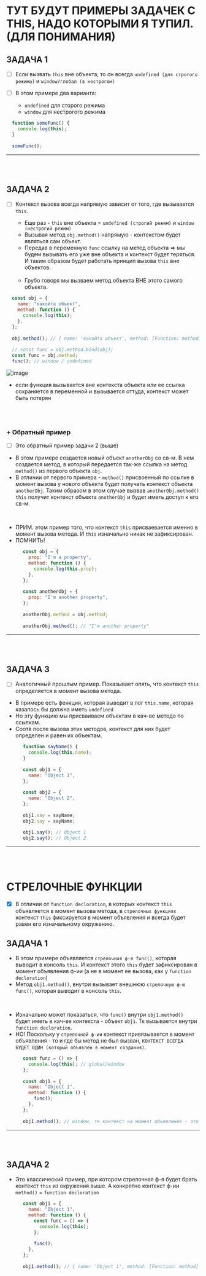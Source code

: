 # ТУТ БУДУТ ПРИМЕРЫ ЗАДАЧЕК С THIS, НАДО КОТОРЫМИ Я ТУПИЛ. (ДЛЯ ПОНИМАНИЯ)

<h2>ЗАДАЧА 1</h2>

- [ ] Если вызвать `this` вне объекта, то он всегда `undefined (для строгого режима)` и `window/глобал (в нестрогом)`
      
- [ ] В этом примере два варианта:
      
    + `undefined` для сторого режима
    + `window` для нестрогого режима

```javascript
  function someFunc() {
    console.log(this);
  }
  
  someFunc();
```

<hr>
<br>
<br>

<h2>ЗАДАЧА 2</h2>

- [ ] Контекст вызова всегда напрямую зависит от того, где вызывается `this`.

  + Еще раз - `this` вне объекта = `undefined (строгий режим)` и `window (нестрогий режим)`
  + Вызывая метод `obj.method()` напрямую - контекстом будет являться сам объект.
  + Передав в переменную `func` ссылку на метод объекта => мы будем вызывать его уже вне объекта и контекст будет теряться. И таким образом будет работать принцип вызова `this` вне объектов.
     
  <br>

  + Грубо говоря мы вызваем метод объекта ВНЕ этого самого объекта.

```javascript
  const obj = {
    name: "какойта объект",
    method: function () {
      console.log(this);
    },
  };
  
  obj.method(); // { name: 'какойта объект', method: [Function: method] }
  
  // const func = obj.method.bind(obj);
  const func = obj.method;
  func(); // window / undefined
```

![image](https://github.com/acidshotgun/learn-js-vanilla/assets/117285472/5da55ce4-571e-4ff3-ba06-d9e3afe09466)

+ если функция вызывается вне контекста объекта или ее ссылка сохраняется в переменной и вызывается оттуда, контекст может быть потерян

<br>
<br>

<h3>+ Обратный пример</h3>

- [ ] Это обратный пример задачи 2 (выше)

 + В этом примере создается новый объект `anotherObj` со св-м. В нем создается метод, в который передается так-же ссылка на метод `method()` из первого объекта `obj`.
 + В отличии от первого примера - `method()` присвоенный по ссылке в момент вызова у нового объекта будет получать контекст объекта `anotherObj`. Таким образом в этом случае вызвав `anotherObj.method()` `this` получит контекст объекта `anotherObj` и будет иметь доступ к его св-м.

 <br>

 + ПРИМ. этом пример того, что контекст `this` присваевается именно в момент вызова метода. И `this` изначально никак не зафиксирован.
 + ПОМНИТЬ!

```javascript
      const obj = {
        prop: "I'm a property",
        method: function () {
          console.log(this.prop);
        },
      };
      
      const anotherObj = {
        prop: "I'm another property",
      };
      
      anotherObj.method = obj.method;
      
      anotherObj.method(); // "I'm another property"

```

<hr>
<br>
<br>

<h2>ЗАДАЧА 3</h2>

- [ ] Аналогичный прошлым пример. Показывает опять, что контекст `this` определяется в момент вызова метода.

+ В примере есть фенкция, которая выводит в лог `this.name`, которая казалось бы должна иметь `undefined`
+ Но эту функцию мы присваиваем объектам в кач-ве методо по ссылкам.
+ Соотв после вызова этих методов, контекст для них будет определен и равен их объектам.

```javascript
      function sayName() {
        console.log(this.name);
      }
      
      const obj1 = {
        name: "Object 1",
      };
      
      const obj2 = {
        name: "Object 2",
      };
      
      obj1.say = sayName;
      obj2.say = sayName;
      
      obj1.say(); // Object 1
      obj2.say(); // Object 2
```

<hr>
<br>
<br>

# СТРЕЛОЧНЫЕ ФУНКЦИИ

- [x] В отличии от `function decloration`, в которых контекст `this` объявляется в момент вызова метода, в `стрелочных функциях` контекст `this` фиксируется в момент объявления и всегда будет равен его изначальному окружению.

<h2>ЗАДАЧА 1</h2>

+ В этом примере объявляется `стрелочная ф-я func()`, которая выводит в консоль `this`. И контекст этого `this` будет зафиксирован в момент объявления ф-ии (а не в момент ее вызова, как у `function decloration`)
+ Метод `obj1.method()`, внутри вызывает внешнюю `стрелочную ф-ю func()`, которая выводит в консоль `this`.

<br>

+ Изначально может показаться, что `func()` внутри `obj1.method()` будет иметь в кач-ве контекста - объект `obj1`. Тк вызывается внутри `function decloration`.
+ НО! Поскольку у `стрелочной ф-ии` контекст привязывается в момент объявления - то и где бы метод не был вызван, `КОНТЕКСТ ВСЕГДА БУДЕТ ОДИН (который объявлен в момент создания)`. 

```javascript
      const func = () => {
        console.log(this); // global/window
      };
      
      const obj1 = {
        name: "Object 1",
        method: function () {
          func();
        },
      };
      
      obj1.method(); // window, тк контекст на момент объявления - это global/window
```

<hr>
<br>
<br>

<h2>ЗАДАЧА 2</h2>

+ Это классический пример, при котором стрелочная ф-я будет брать контекст `this` из окружения выше. А конкретно контекст ф-ии `method()` = `function decloration`

```javascript
      const obj1 = {
        name: "Object 1",
        method: function () {
          const func = () => {
            console.log(this);
          };
      
          func();
        },
      };
      
      obj1.method(); // { name: 'Object 1', method: [Function: method] }
```
